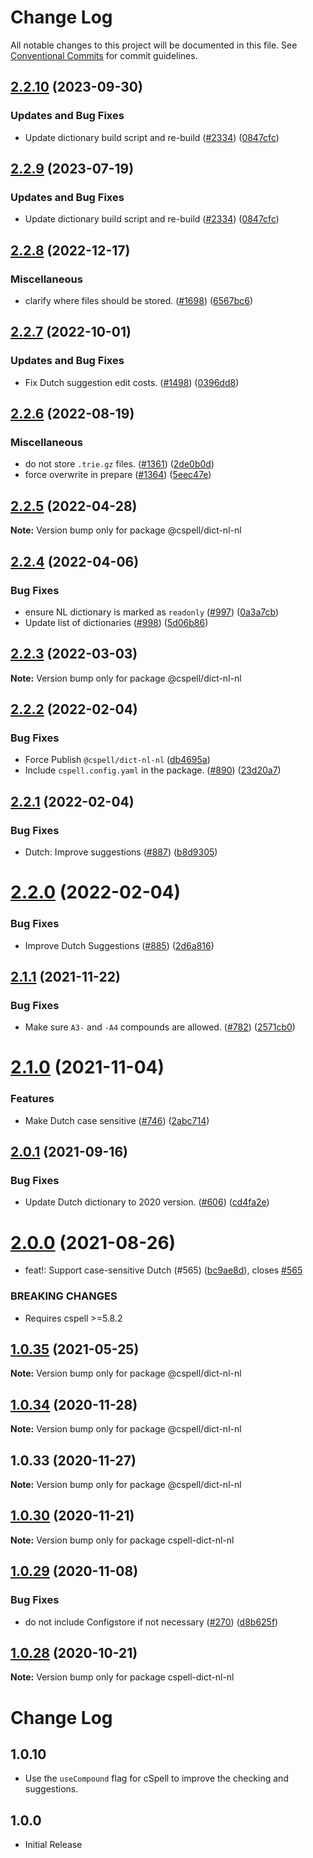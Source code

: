 # Change Log

All notable changes to this project will be documented in this file.
See [Conventional Commits](https://conventionalcommits.org) for commit guidelines.

## [2.2.10](https://github.com/kevintraver/cspell-dicts/compare/@cspell/dict-nl-nl-v2.2.9...@cspell/dict-nl-nl@2.2.10) (2023-09-30)


### Updates and Bug Fixes

* Update dictionary build script and re-build ([#2334](https://github.com/kevintraver/cspell-dicts/issues/2334)) ([0847cfc](https://github.com/kevintraver/cspell-dicts/commit/0847cfc9623018940e7761e08eeba0ec7c0a320e))

## [2.2.9](https://github.com/streetsidesoftware/cspell-dicts/compare/@cspell/dict-nl-nl@2.2.8...@cspell/dict-nl-nl@2.2.9) (2023-07-19)


### Updates and Bug Fixes

* Update dictionary build script and re-build ([#2334](https://github.com/streetsidesoftware/cspell-dicts/issues/2334)) ([0847cfc](https://github.com/streetsidesoftware/cspell-dicts/commit/0847cfc9623018940e7761e08eeba0ec7c0a320e))

## [2.2.8](https://github.com/streetsidesoftware/cspell-dicts/compare/@cspell/dict-nl-nl@2.2.7...@cspell/dict-nl-nl@2.2.8) (2022-12-17)


### Miscellaneous

* clarify where files should be stored. ([#1698](https://github.com/streetsidesoftware/cspell-dicts/issues/1698)) ([6567bc6](https://github.com/streetsidesoftware/cspell-dicts/commit/6567bc62130404cb32945bdcc3bf07316c839396))

## [2.2.7](https://github.com/streetsidesoftware/cspell-dicts/compare/@cspell/dict-nl-nl@2.2.6...@cspell/dict-nl-nl@2.2.7) (2022-10-01)


### Updates and Bug Fixes

* Fix Dutch suggestion edit costs. ([#1498](https://github.com/streetsidesoftware/cspell-dicts/issues/1498)) ([0396dd8](https://github.com/streetsidesoftware/cspell-dicts/commit/0396dd8f811b45e0cd5287f559d29eb09489c7be))

## [2.2.6](https://github.com/streetsidesoftware/cspell-dicts/compare/@cspell/dict-nl-nl@2.2.5...@cspell/dict-nl-nl@2.2.6) (2022-08-19)


### Miscellaneous

* do not store `.trie.gz` files. ([#1361](https://github.com/streetsidesoftware/cspell-dicts/issues/1361)) ([2de0b0d](https://github.com/streetsidesoftware/cspell-dicts/commit/2de0b0df4b8addfd69e2e6899c05f8b502799b7c))
* force overwrite in prepare ([#1364](https://github.com/streetsidesoftware/cspell-dicts/issues/1364)) ([5eec47e](https://github.com/streetsidesoftware/cspell-dicts/commit/5eec47e223f1dd6370fcbc3c1b6b0361c92bbddf))

## [2.2.5](https://github.com/streetsidesoftware/cspell-dicts/compare/@cspell/dict-nl-nl@2.2.4...@cspell/dict-nl-nl@2.2.5) (2022-04-28)

**Note:** Version bump only for package @cspell/dict-nl-nl





## [2.2.4](https://github.com/streetsidesoftware/cspell-dicts/compare/@cspell/dict-nl-nl@2.2.3...@cspell/dict-nl-nl@2.2.4) (2022-04-06)


### Bug Fixes

* ensure NL dictionary is marked as `readonly` ([#997](https://github.com/streetsidesoftware/cspell-dicts/issues/997)) ([0a3a7cb](https://github.com/streetsidesoftware/cspell-dicts/commit/0a3a7cb3f3085d7fe4f16d21bc926cd5f81c0831))
* Update list of dictionaries ([#998](https://github.com/streetsidesoftware/cspell-dicts/issues/998)) ([5d06b86](https://github.com/streetsidesoftware/cspell-dicts/commit/5d06b869783be66701e2fc22de59bfa4715d0216))





## [2.2.3](https://github.com/streetsidesoftware/cspell-dicts/compare/@cspell/dict-nl-nl@2.2.2...@cspell/dict-nl-nl@2.2.3) (2022-03-03)

**Note:** Version bump only for package @cspell/dict-nl-nl





## [2.2.2](https://github.com/streetsidesoftware/cspell-dicts/compare/@cspell/dict-nl-nl@2.2.1...@cspell/dict-nl-nl@2.2.2) (2022-02-04)


### Bug Fixes

* Force Publish `@cspell/dict-nl-nl` ([db4695a](https://github.com/streetsidesoftware/cspell-dicts/commit/db4695a9ff965200c49e897c09308571d0a36d6c))
* Include `cspell.config.yaml` in the package. ([#890](https://github.com/streetsidesoftware/cspell-dicts/issues/890)) ([23d20a7](https://github.com/streetsidesoftware/cspell-dicts/commit/23d20a766c7de1d2a28129ce65e2cfe77febd317))





## [2.2.1](https://github.com/streetsidesoftware/cspell-dicts/compare/@cspell/dict-nl-nl@2.2.0...@cspell/dict-nl-nl@2.2.1) (2022-02-04)


### Bug Fixes

* Dutch: Improve suggestions ([#887](https://github.com/streetsidesoftware/cspell-dicts/issues/887)) ([b8d9305](https://github.com/streetsidesoftware/cspell-dicts/commit/b8d930569e285856b7d0e7fab3116df9029c911b))





# [2.2.0](https://github.com/streetsidesoftware/cspell-dicts/compare/@cspell/dict-nl-nl@2.1.1...@cspell/dict-nl-nl@2.2.0) (2022-02-04)


### Bug Fixes

* Improve Dutch Suggestions ([#885](https://github.com/streetsidesoftware/cspell-dicts/issues/885)) ([2d6a816](https://github.com/streetsidesoftware/cspell-dicts/commit/2d6a816e1ea04a2ca7fec55ba61f7ca28212d3cc))





## [2.1.1](https://github.com/streetsidesoftware/cspell-dicts/compare/@cspell/dict-nl-nl@2.1.0...@cspell/dict-nl-nl@2.1.1) (2021-11-22)


### Bug Fixes

* Make sure `A3-` and `-A4` compounds are allowed. ([#782](https://github.com/streetsidesoftware/cspell-dicts/issues/782)) ([2571cb0](https://github.com/streetsidesoftware/cspell-dicts/commit/2571cb0d3667d7ee3605006b00e14005f92acd4c))





# [2.1.0](https://github.com/streetsidesoftware/cspell-dicts/compare/@cspell/dict-nl-nl@2.0.1...@cspell/dict-nl-nl@2.1.0) (2021-11-04)


### Features

* Make Dutch case sensitive ([#746](https://github.com/streetsidesoftware/cspell-dicts/issues/746)) ([2abc714](https://github.com/streetsidesoftware/cspell-dicts/commit/2abc7143c9e838cc43182f3cde3d167483117417))





## [2.0.1](https://github.com/streetsidesoftware/cspell-dicts/compare/@cspell/dict-nl-nl@2.0.0...@cspell/dict-nl-nl@2.0.1) (2021-09-16)


### Bug Fixes

* Update Dutch dictionary to 2020 version. ([#606](https://github.com/streetsidesoftware/cspell-dicts/issues/606)) ([cd4fa2e](https://github.com/streetsidesoftware/cspell-dicts/commit/cd4fa2e18fa7738eee08800e37cb029c3fa7f6fe))





# [2.0.0](https://github.com/streetsidesoftware/cspell-dicts/compare/@cspell/dict-nl-nl@1.0.35...@cspell/dict-nl-nl@2.0.0) (2021-08-26)


* feat!: Support case-sensitive Dutch (#565) ([bc9ae8d](https://github.com/streetsidesoftware/cspell-dicts/commit/bc9ae8dfa087cffa506219d1c31e4ada28a49409)), closes [#565](https://github.com/streetsidesoftware/cspell-dicts/issues/565)


### BREAKING CHANGES

* Requires cspell >=5.8.2





## [1.0.35](https://github.com/streetsidesoftware/cspell-dicts/compare/@cspell/dict-nl-nl@1.0.34...@cspell/dict-nl-nl@1.0.35) (2021-05-25)

**Note:** Version bump only for package @cspell/dict-nl-nl





## [1.0.34](https://github.com/streetsidesoftware/cspell-dicts/compare/@cspell/dict-nl-nl@1.0.33...@cspell/dict-nl-nl@1.0.34) (2020-11-28)

**Note:** Version bump only for package @cspell/dict-nl-nl





## 1.0.33 (2020-11-27)

**Note:** Version bump only for package @cspell/dict-nl-nl





## [1.0.30](https://github.com/streetsidesoftware/cspell-dicts/compare/cspell-dict-nl-nl@1.0.29...cspell-dict-nl-nl@1.0.30) (2020-11-21)

**Note:** Version bump only for package cspell-dict-nl-nl

## [1.0.29](https://github.com/streetsidesoftware/cspell-dicts/compare/cspell-dict-nl-nl@1.0.28...cspell-dict-nl-nl@1.0.29) (2020-11-08)

### Bug Fixes

- do not include Configstore if not necessary ([#270](https://github.com/streetsidesoftware/cspell-dicts/issues/270)) ([d8b625f](https://github.com/streetsidesoftware/cspell-dicts/commit/d8b625f2f42d5cc6c4a9390216ac1e5037886e44))

## [1.0.28](https://github.com/streetsidesoftware/cspell-dicts/compare/cspell-dict-nl-nl@1.0.27...cspell-dict-nl-nl@1.0.28) (2020-10-21)

**Note:** Version bump only for package cspell-dict-nl-nl

# Change Log

## 1.0.10

- Use the `useCompound` flag for cSpell to improve the checking and suggestions.

## 1.0.0

- Initial Release
